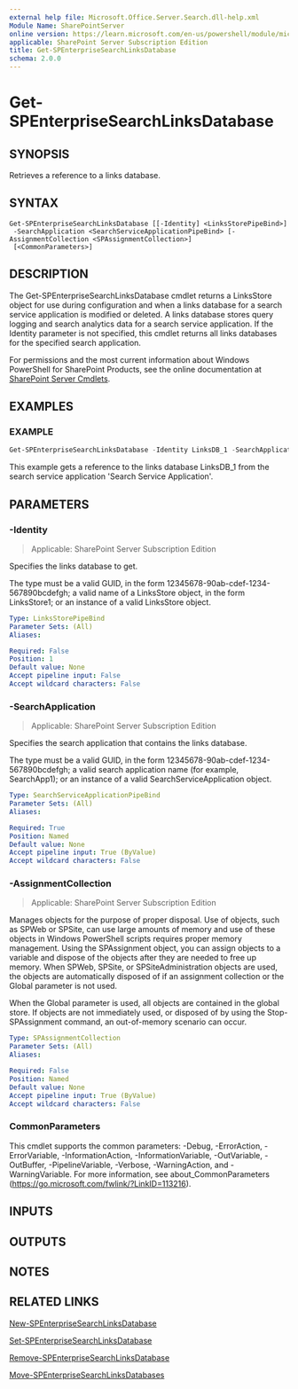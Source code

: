 ```yaml
---
external help file: Microsoft.Office.Server.Search.dll-help.xml
Module Name: SharePointServer
online version: https://learn.microsoft.com/en-us/powershell/module/microsoft.sharepoint.powershell/get-spenterprisesearchlinksdatabase
applicable: SharePoint Server Subscription Edition
title: Get-SPEnterpriseSearchLinksDatabase
schema: 2.0.0
---
```


# Get-SPEnterpriseSearchLinksDatabase

## SYNOPSIS
Retrieves a reference to a links database.

## SYNTAX

```
Get-SPEnterpriseSearchLinksDatabase [[-Identity] <LinksStorePipeBind>]
 -SearchApplication <SearchServiceApplicationPipeBind> [-AssignmentCollection <SPAssignmentCollection>]
 [<CommonParameters>]
```

## DESCRIPTION
The Get-SPEnterpriseSearchLinksDatabase cmdlet returns a LinksStore object for use during configuration and when a links database for a search service application is modified or deleted.
A links database stores query logging and search analytics data for a search service application.
If the Identity parameter is not specified, this cmdlet returns all links databases for the specified search application.

For permissions and the most current information about Windows PowerShell for SharePoint Products, see the online documentation at [SharePoint Server Cmdlets](https://learn.microsoft.com/powershell/sharepoint/sharepoint-server/sharepoint-server-cmdlets).

## EXAMPLES

### EXAMPLE
```powershell
Get-SPEnterpriseSearchLinksDatabase -Identity LinksDB_1 -SearchApplication 'Search Service Application'
```

This example gets a reference to the links database LinksDB_1 from the search service application 'Search Service Application'.

## PARAMETERS

### -Identity

> Applicable: SharePoint Server Subscription Edition

Specifies the links database to get.

The type must be a valid GUID, in the form 12345678-90ab-cdef-1234-567890bcdefgh; a valid name of a LinksStore object, in the form LinksStore1; or an instance of a valid LinksStore object.

```yaml
Type: LinksStorePipeBind
Parameter Sets: (All)
Aliases:

Required: False
Position: 1
Default value: None
Accept pipeline input: False
Accept wildcard characters: False
```

### -SearchApplication

> Applicable: SharePoint Server Subscription Edition

Specifies the search application that contains the links database.

The type must be a valid GUID, in the form 12345678-90ab-cdef-1234-567890bcdefgh; a valid search application name (for example, SearchApp1); or an instance of a valid SearchServiceApplication object.

```yaml
Type: SearchServiceApplicationPipeBind
Parameter Sets: (All)
Aliases:

Required: True
Position: Named
Default value: None
Accept pipeline input: True (ByValue)
Accept wildcard characters: False
```

### -AssignmentCollection

> Applicable: SharePoint Server Subscription Edition

Manages objects for the purpose of proper disposal. Use of objects, such as SPWeb or SPSite, can use large amounts of memory and use of these objects in Windows PowerShell scripts requires proper memory management. Using the SPAssignment object, you can assign objects to a variable and dispose of the objects after they are needed to free up memory. When SPWeb, SPSite, or SPSiteAdministration objects are used, the objects are automatically disposed of if an assignment collection or the Global parameter is not used.

When the Global parameter is used, all objects are contained in the global store. If objects are not immediately used, or disposed of by using the Stop-SPAssignment command, an out-of-memory scenario can occur.

```yaml
Type: SPAssignmentCollection
Parameter Sets: (All)
Aliases:

Required: False
Position: Named
Default value: None
Accept pipeline input: True (ByValue)
Accept wildcard characters: False
```

### CommonParameters
This cmdlet supports the common parameters: -Debug, -ErrorAction, -ErrorVariable, -InformationAction, -InformationVariable, -OutVariable, -OutBuffer, -PipelineVariable, -Verbose, -WarningAction, and -WarningVariable. For more information, see about_CommonParameters (https://go.microsoft.com/fwlink/?LinkID=113216).

## INPUTS

## OUTPUTS

## NOTES

## RELATED LINKS

[New-SPEnterpriseSearchLinksDatabase](New-SPEnterpriseSearchLinksDatabase.md)

[Set-SPEnterpriseSearchLinksDatabase](Set-SPEnterpriseSearchLinksDatabase.md)

[Remove-SPEnterpriseSearchLinksDatabase](Remove-SPEnterpriseSearchLinksDatabase.md)

[Move-SPEnterpriseSearchLinksDatabases](Move-SPEnterpriseSearchLinksDatabases.md)
